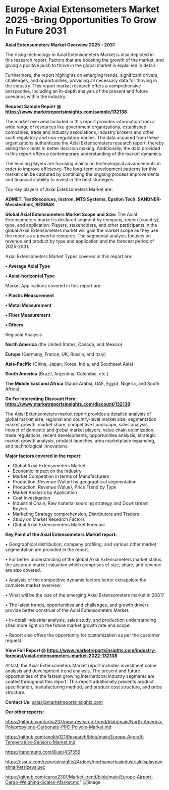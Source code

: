 # Europe Axial Extensometers Market 2025 -Bring Opportunities To Grow In Future 2031

<Strong> Axial Extensometers Market Overview 2025 - 2031</strong>

The rising technology in Axial Extensometers Market is also depicted in this research report. Factors that are boosting the growth of the market, and giving a positive push to thrive in the global market is explained in detail.

Furthermore, the report highlights on emerging trends, significant drivers, challenges, and opportunities, providing all necessary data for thriving in the industry. This report market research offers a comprehensive perspective, including an in-depth analysis of the present and future scenarios within the industry.

<strong>Request Sample Report @ <a href=https://www.marketreportsinsights.com/sample/132138>https://www.marketreportsinsights.com/sample/132138</a></strong>

The market overview included in this report provides information from a wide range of resources like government organizations, established companies, trade and industry associations, industry brokers and other such regulatory and non-regulatory bodies. The data acquired from these organizations authenticate the Axial Extensometers research report, thereby aiding the clients in better decision making. Additionally, the data provided in this report offers a contemporary understanding of the market dynamics.

The leading players are focusing mainly on technological advancements in order to improve efficiency. The long-term development patterns for this market can be captured by continuing the ongoing process improvements and financial stability to invest in the best strategies.

Top Key players of Axial Extensometers Market are:

<strong>ADMET, TestResources, Instron, MTS Systems, Epsilon Tech, SANDNER-Messtechnik, BESMAK</strong>

<strong><b>Global Axial Extensometers Market Scope and Size:</b></strong>
The Axial Extensometers market is declared segment by company, region (country), type, and application. Players, stakeholders, and other participants in the global Axial Extensometers market will gain the market scope as they use the report as a powerful resource. The segmental analysis focuses on revenue and product by type and application and the forecast period of 2025-2031.

Axial Extensometers Market Types covered in this report are:

<strong>• Average Axial Type

• Axial-horizontal Type</strong>

Market Applications covered in this report are:

<strong>• Plastic Measurement

• Metal Measurement

• Fiber Measurement

• Others</strong> 

Regional Analysis

<strong>North America</strong> (the United States, Canada, and Mexico)

<strong>Europe</strong> (Germany, France, UK, Russia, and Italy)

<strong>Asia-Pacific</strong> (China, Japan, Korea, India, and Southeast Asia)

<strong>South America</strong> (Brazil, Argentina, Colombia, etc.)

<strong>The Middle East and Africa</strong> (Saudi Arabia, UAE, Egypt, Nigeria, and South Africa)

<strong>Go For Interesting Discount Here: <a href=https://www.marketreportsinsights.com/discount/132138>https://www.marketreportsinsights.com/discount/132138</a></strong>

The Axial Extensometers market report provides a detailed analysis of global market size, regional and country-level market size, segmentation market growth, market share, competitive Landscape, sales analysis, impact of domestic and global market players, value chain optimization, trade regulations, recent developments, opportunities analysis, strategic market growth analysis, product launches, area marketplace expanding, and technological innovations.

<strong><b>Major factors covered in the report:</b></strong>
<ul>
  <li>Global Axial Extensometers Market </li>
  <li>Economic Impact on the Industry</li>
  <li>Market Competition in terms of Manufacturers</li>
  <li>Production, Revenue (Value) by geographical segmentation</li>
  <li>Production, Revenue (Value), Price Trend by Type</li>
  <li>Market Analysis by Application</li>
  <li>Cost Investigation</li>
  <li>Industrial Chain, Raw material sourcing strategy and Downstream Buyers</li>
  <li>Marketing Strategy comprehension, Distributors and Traders</li>
  <li>Study on Market Research Factors</li>
  <li>Global Axial Extensometers Market Forecast</li>
</ul>

<strong><b>Key Point of the Axial Extensometers Market report:</b></strong>

• Geographical distribution, company profiling, and various other market segmentation are provided in the report.

• For better understanding of the global Axial Extensometers market status, the accurate market valuation which comprises of size, share, and revenue are also covered.

• Analysis of the competitive dynamic factors better extrapolate the complete market overview

• What will be the size of the emerging Axial Extensometers market in 2031?

• The latest trends, opportunities and challenges, and growth drivers provide better construal of the Axial Extensometers Market.

• In-detail industrial analysis, sales study, and production understanding shed more light on the future market growth rate and scope.

• Report also offers the opportunity for customization as per the customer request.

<strong><b>View Full Report @ <a href=https://www.marketreportsinsights.com/industry-forecast/axial-extensometers-market-2022-132138>https://www.marketreportsinsights.com/industry-forecast/axial-extensometers-market-2022-132138</a></b></strong>


At last, the Axial Extensometers Market report includes investment come analysis and development trend analysis. The present and future opportunities of the fastest growing international industry segments are coated throughout this report. This report additionally presents product specification, manufacturing method, and product cost structure, and price structure.

<strong>Contact Us:</strong>
sales@marketreportsinsights.com

<strong>Our other reports:</strong>

<a href=https://github.com/arha237/new-research-trend/blob/main/North-America-Polypropylene-Carbonate-PPC-Polyols-Market.md>https://github.com/arha237/new-research-trend/blob/main/North-America-Polypropylene-Carbonate-PPC-Polyols-Market.md</a>

<a href=https://github.com/anokhi121/Research/blob/main/Europe-Aircraft-Temperature-Sensors-Market.md>https://github.com/anokhi121/Research/blob/main/Europe-Aircraft-Temperature-Sensors-Market.md</a>

<a href=https://tanomuno.com/illust/437556>https://tanomuno.com/illust/437556</a>

<a href=https://issuu.com/reportsinsights24/docs/northamericaindustrialdisplaypanelmarketsizevaluec>https://issuu.com/reportsinsights24/docs/northamericaindustrialdisplaypanelmarketsizevaluec</a>

<a href=https://github.com/cargo2301/Market-trend/blob/main/Europe-Airport-Cargo-Weighing-Scales-Market.md>https://github.com/cargo2301/Market-trend/blob/main/Europe-Airport-Cargo-Weighing-Scales-Market.md</a>"
![image](https://github.com/user-attachments/assets/06e0d85e-6870-445f-9f87-8e74033281b7)
